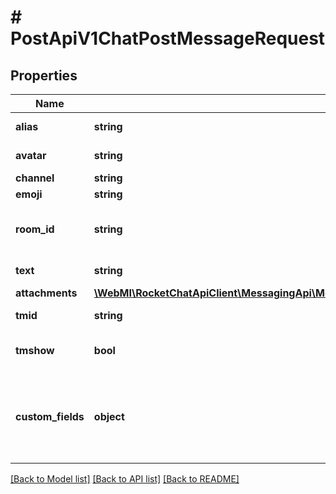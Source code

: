 # # PostApiV1ChatPostMessageRequest

## Properties

Name | Type | Description | Notes
------------ | ------------- | ------------- | -------------
**alias** | **string** | This will cause the message&#39;s name to appear as the given alias, but your username will still be displayed. | [optional]
**avatar** | **string** | If provided, the avatar will be displayed as the provided image URL. | [optional]
**channel** | **string** |  | [optional]
**emoji** | **string** | If provided, the avatar will be displayed as an emoji. | [optional]
**room_id** | **string** | The room ID where the message is to be sent. You can use channel name or username. The channel name must have the &#x60;#&#x60; prefix. &#x60;@&#x60; refers to username. |
**text** | **string** | The message text to send, it is optional because of attachments. | [optional]
**attachments** | [**\WebMI\RocketChatApiClient\MessagingApi\Model\PostApiV1ChatPostMessageRequestAttachmentsInner[]**](PostApiV1ChatPostMessageRequestAttachmentsInner.md) |  | [optional]
**tmid** | **string** | The message ID of the original message to reply to or to create a thread on. | [optional]
**tmshow** | **bool** | Defaults to true when the &#x60;tmid&#x60; parameter is specified. Message will also be shown in the room if the value is true. | [optional]
**custom_fields** | **object** | You can add custom fields for messages. For example, set priorities for messages.  You must enable this option and define the validation in the workspace settings. See the &lt;a href&#x3D;\&quot;https://docs.rocket.chat/docs/message\&quot; target&#x3D;\&quot;_blank\&quot;&gt;Message&lt;/a&gt; settings for further information. | [optional]

[[Back to Model list]](../../README.md#models) [[Back to API list]](../../README.md#endpoints) [[Back to README]](../../README.md)

